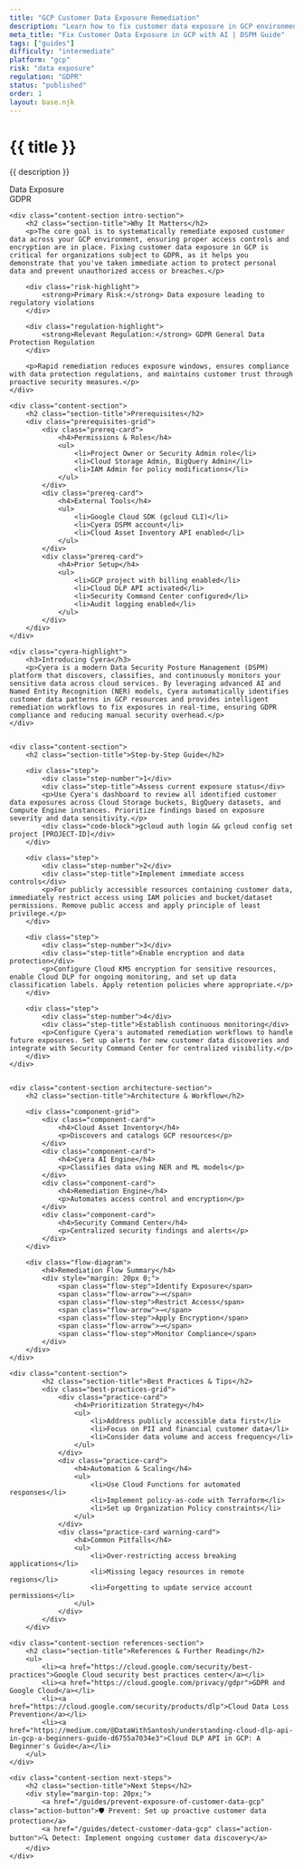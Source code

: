```yaml
---
title: "GCP Customer Data Exposure Remediation"
description: "Learn how to fix customer data exposure in GCP environments. Follow step-by-step guidance for GDPR compliance and automated remediation."
meta_title: "Fix Customer Data Exposure in GCP with AI | DSPM Guide"
tags: ["guides"]
difficulty: "intermediate"
platform: "gcp"
risk: "data exposure"
regulation: "GDPR"
status: "published"
order: 1
layout: base.njk
---
```


<div class="container">
    <div class="header">
        <h1>{{ title }}</h1>
        <p>{{ description }}</p>
        <div class="badge">Data Exposure</div>
        <div class="badge regulation">GDPR</div>
    </div>

    <div class="content-section intro-section">
        <h2 class="section-title">Why It Matters</h2>
        <p>The core goal is to systematically remediate exposed customer data across your GCP environment, ensuring proper access controls and encryption are in place. Fixing customer data exposure in GCP is critical for organizations subject to GDPR, as it helps you demonstrate that you've taken immediate action to protect personal data and prevent unauthorized access or breaches.</p>
        
        <div class="risk-highlight">
            <strong>Primary Risk:</strong> Data exposure leading to regulatory violations
        </div>
        
        <div class="regulation-highlight">
            <strong>Relevant Regulation:</strong> GDPR General Data Protection Regulation
        </div>
        
        <p>Rapid remediation reduces exposure windows, ensures compliance with data protection regulations, and maintains customer trust through proactive security measures.</p>
    </div>

    <div class="content-section">
        <h2 class="section-title">Prerequisites</h2>
        <div class="prerequisites-grid">
            <div class="prereq-card">
                <h4>Permissions & Roles</h4>
                <ul>
                    <li>Project Owner or Security Admin role</li>
                    <li>Cloud Storage Admin, BigQuery Admin</li>
                    <li>IAM Admin for policy modifications</li>
                </ul>
            </div>
            <div class="prereq-card">
                <h4>External Tools</h4>
                <ul>
                    <li>Google Cloud SDK (gcloud CLI)</li>
                    <li>Cyera DSPM account</li>
                    <li>Cloud Asset Inventory API enabled</li>
                </ul>
            </div>
            <div class="prereq-card">
                <h4>Prior Setup</h4>
                <ul>
                    <li>GCP project with billing enabled</li>
                    <li>Cloud DLP API activated</li>
                    <li>Security Command Center configured</li>
                    <li>Audit logging enabled</li>
                </ul>
            </div>
        </div>
    </div>
	
    <div class="cyera-highlight">
        <h3>Introducing Cyera</h3>
        <p>Cyera is a modern Data Security Posture Management (DSPM) platform that discovers, classifies, and continuously monitors your sensitive data across cloud services. By leveraging advanced AI and Named Entity Recognition (NER) models, Cyera automatically identifies customer data patterns in GCP resources and provides intelligent remediation workflows to fix exposures in real-time, ensuring GDPR compliance and reducing manual security overhead.</p>
    </div>
	

    <div class="content-section">
        <h2 class="section-title">Step-by-Step Guide</h2>
        
        <div class="step">
            <div class="step-number">1</div>
            <div class="step-title">Assess current exposure status</div>
            <p>Use Cyera's dashboard to review all identified customer data exposures across Cloud Storage buckets, BigQuery datasets, and Compute Engine instances. Prioritize findings based on exposure severity and data sensitivity.</p>
            <div class="code-block">gcloud auth login && gcloud config set project [PROJECT-ID]</div>
        </div>

        <div class="step">
            <div class="step-number">2</div>
            <div class="step-title">Implement immediate access controls</div>
            <p>For publicly accessible resources containing customer data, immediately restrict access using IAM policies and bucket/dataset permissions. Remove public access and apply principle of least privilege.</p>
        </div>

        <div class="step">
            <div class="step-number">3</div>
            <div class="step-title">Enable encryption and data protection</div>
            <p>Configure Cloud KMS encryption for sensitive resources, enable Cloud DLP for ongoing monitoring, and set up data classification labels. Apply retention policies where appropriate.</p>
        </div>

        <div class="step">
            <div class="step-number">4</div>
            <div class="step-title">Establish continuous monitoring</div>
            <p>Configure Cyera's automated remediation workflows to handle future exposures. Set up alerts for new customer data discoveries and integrate with Security Command Center for centralized visibility.</p>
        </div>
    </div>


    <div class="content-section architecture-section">
        <h2 class="section-title">Architecture & Workflow</h2>
        
        <div class="component-grid">
            <div class="component-card">
                <h4>Cloud Asset Inventory</h4>
                <p>Discovers and catalogs GCP resources</p>
            </div>
            <div class="component-card">
                <h4>Cyera AI Engine</h4>
                <p>Classifies data using NER and ML models</p>
            </div>
            <div class="component-card">
                <h4>Remediation Engine</h4>
                <p>Automates access control and encryption</p>
            </div>
            <div class="component-card">
                <h4>Security Command Center</h4>
                <p>Centralized security findings and alerts</p>
            </div>
        </div>

        <div class="flow-diagram">
            <h4>Remediation Flow Summary</h4>
            <div style="margin: 20px 0;">
                <span class="flow-step">Identify Exposure</span>
                <span class="flow-arrow">→</span>
                <span class="flow-step">Restrict Access</span>
                <span class="flow-arrow">→</span>
                <span class="flow-step">Apply Encryption</span>
                <span class="flow-arrow">→</span>
                <span class="flow-step">Monitor Compliance</span>
            </div>
        </div>
    </div>

	<div class="content-section">
	        <h2 class="section-title">Best Practices & Tips</h2>
	        <div class="best-practices-grid">
	            <div class="practice-card">
	                <h4>Prioritization Strategy</h4>
	                <ul>
	                    <li>Address publicly accessible data first</li>
	                    <li>Focus on PII and financial customer data</li>
	                    <li>Consider data volume and access frequency</li>
	                </ul>
	            </div>
	            <div class="practice-card">
	                <h4>Automation & Scaling</h4>
	                <ul>
	                    <li>Use Cloud Functions for automated responses</li>
	                    <li>Implement policy-as-code with Terraform</li>
	                    <li>Set up Organization Policy constraints</li>
	                </ul>
	            </div>
	            <div class="practice-card warning-card">
	                <h4>Common Pitfalls</h4>
	                <ul>
	                    <li>Over-restricting access breaking applications</li>
	                    <li>Missing legacy resources in remote regions</li>
	                    <li>Forgetting to update service account permissions</li>
	                </ul>
	            </div>
	        </div>
	    </div>

    <div class="content-section references-section">
        <h2 class="section-title">References & Further Reading</h2>
        <ul>
            <li><a href="https://cloud.google.com/security/best-practices">Google Cloud security best practices center</a></li>
            <li><a href="https://cloud.google.com/privacy/gdpr">GDPR and Google Cloud</a></li>
            <li><a href="https://cloud.google.com/security/products/dlp">Cloud Data Loss Prevention</a></li>
            <li><a href="https://medium.com/@DataWithSantosh/understanding-cloud-dlp-api-in-gcp-a-beginners-guide-d6755a7034e3">Cloud DLP API in GCP: A Beginner's Guide</a></li>
        </ul>
    </div>

    <div class="content-section next-steps">
        <h2 class="section-title">Next Steps</h2>
        <div style="margin-top: 20px;">
            <a href="/guides/prevent-exposure-of-customer-data-gcp" class="action-button">🛡️ Prevent: Set up proactive customer data protection</a>
            <a href="/guides/detect-customer-data-gcp" class="action-button">🔍 Detect: Implement ongoing customer data discovery</a>
        </div>
    </div>
</div>